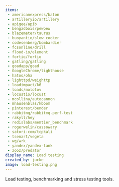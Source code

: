```yaml
---
items:
 - americanexpress/baton
 - artilleryio/artillery
 - apigee/apib
 - bengadbois/pewpew
 - blazemeter/taurus
 - buoyantio/slow_cooker
 - codesenberg/bombardier
 - fcsonline/drill
 - flood-io/element
 - fortio/fortio
 - gatling/gatling
 - goadapp/goad
 - GoogleChrome/lighthouse
 - hatoo/oha
 - lighttpd/weighttp
 - loadimpact/k6
 - loads/molotov
 - locustio/locust
 - mcollina/autocannon
 - mhausenblas/kboom
 - pinterest/bender
 - rabbitmq/rabbitmq-perf-test
 - rakyll/hey
 - redislabs/memtier_benchmark
 - rogerwelin/cassowary
 - satori-com/tcpkali
 - tsenart/vegeta
 - wg/wrk
 - yandex/yandex-tank
 - zooz/predator
display_name: Load testing
created_by: jucke
image: load-testing.png
---
```

Load testing, benchmarking and stress testing tools.
